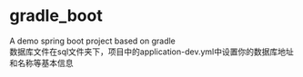 # gradle_boot
A demo spring boot project based on gradle<br>
数据库文件在sql文件夹下，项目中的application-dev.yml中设置你的数据库地址和名称等基本信息
